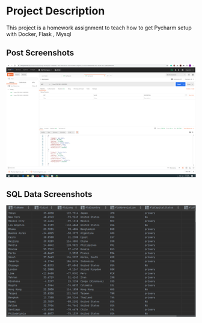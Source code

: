 # Project Description
This project is a homework assignment to teach how to get Pycharm setup with Docker, Flask , Mysql

## Post Screenshots
![postman](screenshots/scre.PNG)

## SQL Data Screenshots 
![pycharm data query](screenshots/query.PNG)